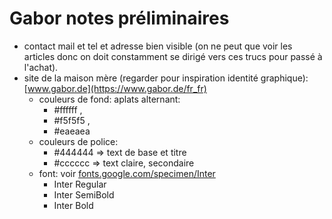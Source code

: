 # Gabor notes préliminaires
- contact mail et tel et adresse bien visible (on ne peut que voir les articles donc on doit constamment se dirigé vers ces trucs pour passé à l'achat).
- site de la maison mère (regarder pour inspiration identité graphique): [www.gabor.de](https://www.gabor.de/fr_fr)
  - couleurs de fond: aplats alternant: 
    - #ffffff , 
    - #f5f5f5 , 
    - #eaeaea
  - couleurs de police:
    - #444444 => text de base et titre
    - #cccccc => text claire, secondaire
  - font: voir [fonts.google.com/specimen/Inter](https://fonts.google.com/specimen/Inter)
    - Inter Regular
    - Inter SemiBold
    - Inter Bold
